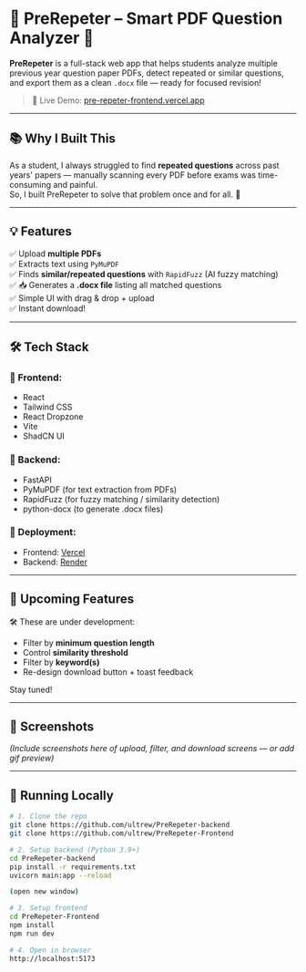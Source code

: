# 📄 PreRepeter – Smart PDF Question Analyzer 🧠

**PreRepeter** is a full-stack web app that helps students analyze multiple previous year question paper PDFs, detect repeated or similar questions, and export them as a clean `.docx` file — ready for focused revision!

> 🚀 Live Demo: [pre-repeter-frontend.vercel.app](https://pre-repeter-frontend.vercel.app)

---

## 📚 Why I Built This

As a student, I always struggled to find **repeated questions** across past years' papers — manually scanning every PDF before exams was time-consuming and painful.  
So, I built PreRepeter to solve that problem once and for all. 🔁

---

## 💡 Features

✅ Upload **multiple PDFs**  
✅ Extracts text using `PyMuPDF`  
✅ Finds **similar/repeated questions** with `RapidFuzz` (AI fuzzy matching)  
✅ 📥 Generates a **.docx file** listing all matched questions  
✅ Simple UI with drag & drop + upload  
✅ Instant download!

---

## 🛠 Tech Stack

### 🔹 Frontend:
- React
- Tailwind CSS
- React Dropzone
- Vite
- ShadCN UI

### 🔹 Backend:
- FastAPI
- PyMuPDF (for text extraction from PDFs)
- RapidFuzz (for fuzzy matching / similarity detection)
- python-docx (to generate .docx files)

### 🔹 Deployment:
- Frontend: [Vercel](https://vercel.com)
- Backend: [Render](https://render.com)

---

## 🚧 Upcoming Features

🛠 These are under development:
- Filter by **minimum question length**  
- Control **similarity threshold**  
- Filter by **keyword(s)**  
- Re-design download button + toast feedback

Stay tuned!

---

## 📸 Screenshots

*(Include screenshots here of upload, filter, and download screens — or add gif preview)*

---

## 🧪 Running Locally

```bash
# 1. Clone the repo
git clone https://github.com/ultrew/PreRepeter-backend
git clone https://github.com/ultrew/PreRepeter-Frontend

# 2. Setup backend (Python 3.9+)
cd PreRepeter-backend
pip install -r requirements.txt
uvicorn main:app --reload

(open new window)

# 3. Setup frontend
cd PreRepeter-Frontend
npm install
npm run dev

# 4. Open in browser
http://localhost:5173

